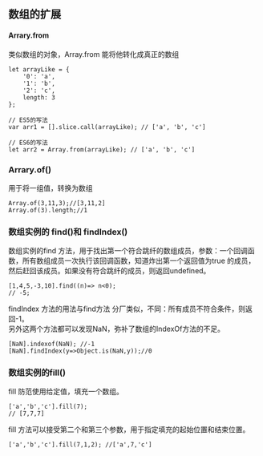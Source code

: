 ## 数组的扩展

#### Arrary.from
类似数组的对象，Array.from 能将他转化成真正的数组
```
let arrayLike = {
    '0': 'a',
    '1': 'b',
    '2': 'c',
    length: 3
};

// ES5的写法
var arr1 = [].slice.call(arrayLike); // ['a', 'b', 'c']

// ES6的写法
let arr2 = Array.from(arrayLike); // ['a', 'b', 'c']

```

### Arrary.of()
用于将一组值，转换为数组
```
Array.of(3,11,3);//[3,11,2]
Array.of(3).length;//1
```
### 数组实例的 find()和 findIndex()
数组实例的find 方法，用于找出第一个符合跳纤的数组成员，参数：一个回调函数，所有数组成员一次执行该回调函数，知道炸出第一个返回值为true 的成员，然后赶回该成员。如果没有符合跳纤的成员，则返回undefined。
```
[1,4,5,-3,10].find((n)=> n<0);
// -5;
```
findIndex 方法的用法与find方法 分厂类似，不同：所有成员不符合条件，则返回-1。  
另外这两个方法都可以发现NaN，弥补了数组的IndexOf方法的不足。
```
[NaN].indexof(NaN); //-1
[NaN].findIndex(y=>Object.is(NaN,y));//0
```
### 数组实例的fill()
fill 防范使用给定值，填充一个数组。
```
['a','b','c'].fill(7);
// [7,7,7]
```
fill 方法可以接受第二个和第三个参数，用于指定填充的起始位置和结束位置。
```
['a','b','c'].fill(7,1,2); //['a',7,'c']
```

